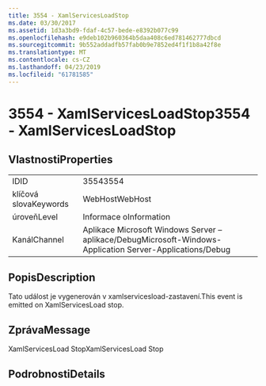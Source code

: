 ```yaml
---
title: 3554 - XamlServicesLoadStop
ms.date: 03/30/2017
ms.assetid: 1d3a3bd9-fdaf-4c57-bede-e8392b077c99
ms.openlocfilehash: e9deb102b960364b5daa408c6ed781462777dbcd
ms.sourcegitcommit: 9b552addadfb57fab0b9e7852ed4f1f1b8a42f8e
ms.translationtype: MT
ms.contentlocale: cs-CZ
ms.lasthandoff: 04/23/2019
ms.locfileid: "61781585"
---
```

# <a name="3554---xamlservicesloadstop"></a><span data-ttu-id="b07f6-102">3554 - XamlServicesLoadStop</span><span class="sxs-lookup"><span data-stu-id="b07f6-102">3554 - XamlServicesLoadStop</span></span>
## <a name="properties"></a><span data-ttu-id="b07f6-103">Vlastnosti</span><span class="sxs-lookup"><span data-stu-id="b07f6-103">Properties</span></span>  
  
|||  
|-|-|  
|<span data-ttu-id="b07f6-104">ID</span><span class="sxs-lookup"><span data-stu-id="b07f6-104">ID</span></span>|<span data-ttu-id="b07f6-105">3554</span><span class="sxs-lookup"><span data-stu-id="b07f6-105">3554</span></span>|  
|<span data-ttu-id="b07f6-106">klíčová slova</span><span class="sxs-lookup"><span data-stu-id="b07f6-106">Keywords</span></span>|<span data-ttu-id="b07f6-107">WebHost</span><span class="sxs-lookup"><span data-stu-id="b07f6-107">WebHost</span></span>|  
|<span data-ttu-id="b07f6-108">úroveň</span><span class="sxs-lookup"><span data-stu-id="b07f6-108">Level</span></span>|<span data-ttu-id="b07f6-109">Informace o</span><span class="sxs-lookup"><span data-stu-id="b07f6-109">Information</span></span>|  
|<span data-ttu-id="b07f6-110">Kanál</span><span class="sxs-lookup"><span data-stu-id="b07f6-110">Channel</span></span>|<span data-ttu-id="b07f6-111">Aplikace Microsoft Windows Server – aplikace/Debug</span><span class="sxs-lookup"><span data-stu-id="b07f6-111">Microsoft-Windows-Application Server-Applications/Debug</span></span>|  
  
## <a name="description"></a><span data-ttu-id="b07f6-112">Popis</span><span class="sxs-lookup"><span data-stu-id="b07f6-112">Description</span></span>  
 <span data-ttu-id="b07f6-113">Tato událost je vygenerován v xamlservicesload-zastavení.</span><span class="sxs-lookup"><span data-stu-id="b07f6-113">This event is emitted on XamlServicesLoad stop.</span></span>  
  
## <a name="message"></a><span data-ttu-id="b07f6-114">Zpráva</span><span class="sxs-lookup"><span data-stu-id="b07f6-114">Message</span></span>  
 <span data-ttu-id="b07f6-115">XamlServicesLoad Stop</span><span class="sxs-lookup"><span data-stu-id="b07f6-115">XamlServicesLoad Stop</span></span>  
  
## <a name="details"></a><span data-ttu-id="b07f6-116">Podrobnosti</span><span class="sxs-lookup"><span data-stu-id="b07f6-116">Details</span></span>
